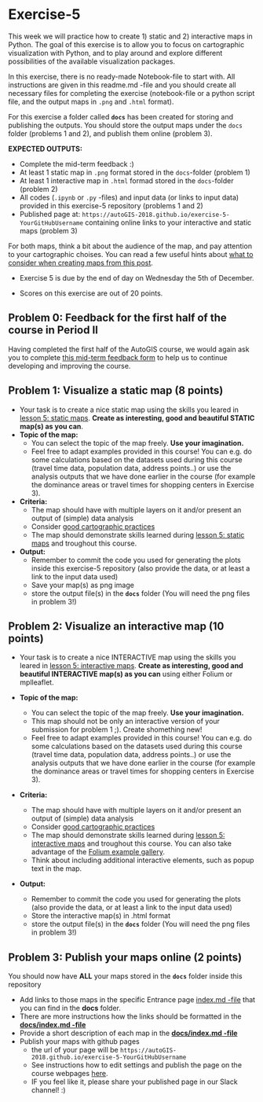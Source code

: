 # Exercise-5

This week we will practice how to create 1) static and 2) interactive maps in Python. The goal of this exercise is to allow you to focus on cartographic visualization with Python, and to play around and explore different possibilities of the available visualization packages.

In this exercise, there is no ready-made Notebook-file to start with. All instructions are given in this readme.md -file and you should create all necessary files for completing the exercise (notebook-file or a python script file, and the output maps in `.png` and `.html` format). 

For this exercise a folder called **`docs`** has been created for storing and publishing the outputs. You should store the output maps under the `docs` folder (problems 1 and 2), and publish them online (problem 3).

**EXPECTED OUTPUTS:**
- Complete the mid-term feedback :)
- At least 1 static map in `.png` format stored in the `docs`-folder (problem 1)
- At least 1 interactive map in `.html` formad stored in the `docs`-folder (problem 2)
- All codes (`.ipynb` or `.py` -files) and input data (or links to input data) provided in this exercise-5 repository (problems 1 and 2)
- Published page at: `https://autoGIS-2018.github.io/exercise-5-YourGitHubUsername` containing online links to your interactive and static maps (problem 3)

For both maps, think a bit about the audience of the map, and pay attention to your cartographic choises. You can read a few useful hints about [what to consider when creating maps from this post](https://www.gislounge.com/ten-things-to-consider-when-making-a-map/). 

- Exercise 5 is due by the end of day on Wednesday the 5th of December.

- Scores on this exercise are out of 20 points. 


## Problem 0: Feedback for the first half of the course in Period II

Having completed the first half of the AutoGIS course, we would again ask you to complete [this mid-term feedback form](https://elomake.helsinki.fi/lomakkeet/84893/lomake.html) to help us
to continue developing and improving the course.



## Problem 1: Visualize a static map (8 points)

- Your task is to create a nice static map using the skills you leared in [lesson 5: static maps](https://automating-gis-processes.github.io/2018/notebooks/L5/static_maps.html). **Create as interesting, good and beautiful STATIC map(s) as you can**.
- **Topic of the map:**
  - You can select the topic of the map freely. **Use your imagination.**
  - Feel free to adapt examples provided in this course! You can e.g. do some calculations based on the datasets used during this course (travel time data, population data, address points..) or use the analysis outputs that we have done earlier in the course (for example the dominance areas or travel times for shopping centers in Exercise 3). 
- **Criteria:**
  - The map should have with multiple layers on it and/or present an output of (simple) data analysis
  - Consider [good cartographic practices](https://www.gislounge.com/ten-things-to-consider-when-making-a-map/)
  - The map should demonstrate skills learned during [lesson 5: static maps](https://automating-gis-processes.github.io/2018/notebooks/L5/static_maps.html) and troughout this course.
- **Output:**
  - Remember to commit the code you used for generating the plots inside this exercise-5 repository (also provide the data, or at least a link to the input data used)
  - Save your map(s) as png image
  - store the output file(s) in the **`docs`** folder (You will need the png files in problem 3!)
  

## Problem 2: Visualize an interactive map (10 points)

- Your task is to create a nice INTERACTIVE map using the skills you leared in [lesson 5: interactive maps](https://automating-gis-processes.github.io/2018/notebooks/L5/interactive-map-folium.html). **Create as interesting, good and beautiful INTERACTIVE map(s) as you can** using either Folium or mplleaflet. 


- **Topic of the map:**
  - You can select the topic of the map freely. **Use your imagination.**
  - This map should not be only an interactive version of your submission for problem 1 ;). Create shomething new!
  - Feel free to adapt examples provided in this course! You can e.g. do some calculations based on the datasets used during this course (travel time data, population data, address points..) or use the analysis outputs that we have done earlier in the course (for example the dominance areas or travel times for shopping centers in Exercise 3). 
- **Criteria:**
  - The map should have with multiple layers on it and/or present an output of (simple) data analysis
  - Consider [good cartographic practices](https://www.gislounge.com/ten-things-to-consider-when-making-a-map/)
  - The map should demonstrate skills learned during [lesson 5: interactive maps](https://automating-gis-processes.github.io/2018/notebooks/L5/interactive-map-folium.html) and troughout this course. You can also take advantage of the [Folium example gallery](https://nbviewer.jupyter.org/github/python-visualization/folium/tree/master/examples/).
  - Think about including additional interactive elements, such as popup text in the map.
- **Output:**
  - Remember to commit the code you used for generating the plots (also provide the data, or at least a link to the input data used)
  - Store the interactive map(s) in .html format
  - store the output file(s) in the **`docs`** folder (You will need the png files in problem 3!)


## Problem 3: Publish your maps online (2 points)

 You should now have **ALL** your maps stored in the **`docs`** folder inside this repository
- Add links to those maps in the specific Entrance page [index.md -file](docs/index.md) that you can find in the **docs** folder. 
- There are more instructions how the links should be formatted in the [**docs/index.md -file**](docs/index.md) 
- Provide a short description of each map in the [**docs/index.md -file**](docs/index.md)
- Publish your maps with github pages 
  - the url of your page will be `https://autoGIS-2018.github.io/exercise-5-YourGitHubUsername`
  - See instructions how to edit settings and publish the page on the course webpages [here](https://automating-gis-processes.github.io/2018/lessons/L5/share-on-github.html#sharing-interactive-plots-on-github).
  - IF you feel like it, please share your published page in our Slack channel! :)


